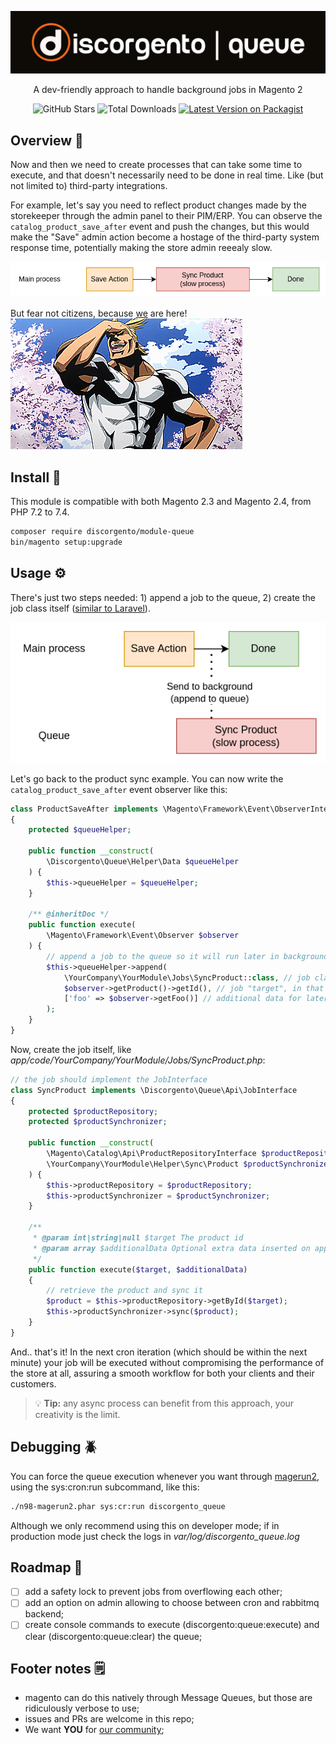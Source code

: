 ![Discorgento Queue](docs/header.png)

<p align="center">A dev-friendly approach to handle background jobs in Magento 2</p>

<p align="center">
<img alt="GitHub Stars" src="https://img.shields.io/github/stars/discorgento/module-queue?style=social" aria-hidden="true"/>
<img alt="Total Downloads" src="https://img.shields.io/packagist/dt/discorgento/module-queue" aria-hidden="true"/>
<a href="https://packagist.org/packages/discorgento/module-queue">
<img src="https://img.shields.io/packagist/v/discorgento/module-queue" alt="Latest Version on Packagist">
</a>
</p>

## Overview 💭
Now and then we need to create processes that can take some time to execute, and that doesn't necessarily need to be done in real time. Like (but not limited to) third-party integrations.

For example, let's say you need to reflect product changes made by the storekeeper through the admin panel to their PIM/ERP. You can observe the `catalog_product_save_after` event and push the changes, but this would make the "Save" admin action become a hostage of the third-party system response time, potentially making the store admin reeealy slow.

![Linear Workflow](docs/linear-workflow.png)

But fear not citizens, because [we](https://discord.io/Discorgento) are here!  
![All Might laughting](docs/we-are-here.gif)

## Install 🔧
This module is compatible with both Magento 2.3 and Magento 2.4, from PHP 7.2 to 7.4.
```sh
composer require discorgento/module-queue
bin/magento setup:upgrade
```

## Usage ⚙️
There's just two steps needed: 1) append a job to the queue, 2) create the job class itself ([similar to Laravel](https://laravel.com/docs/9.x/queues#class-structure)).

![Async Workflow](docs/async-workflow.png)

Let's go back to the product sync example. You can now write the `catalog_product_save_after` event observer like this:

```php
class ProductSaveAfter implements \Magento\Framework\Event\ObserverInterface
{
    protected $queueHelper;

    public function __construct(
        \Discorgento\Queue\Helper\Data $queueHelper
    ) {
        $this->queueHelper = $queueHelper;
    }

    /** @inheritDoc */
    public function execute(
        \Magento\Framework\Event\Observer $observer
    ) {
        // append a job to the queue so it will run later in background
        $this->queueHelper->append(
            \YourCompany\YourModule\Jobs\SyncProduct::class, // job class, we'll create it below
            $observer->getProduct()->getId(), // job "target", in that case the product id
            ['foo' => $observer->getFoo()] // additional data for later usage (optional)
        );
    }
}
```

Now, create the job itself, like _app/code/YourCompany/YourModule/Jobs/SyncProduct.php_:

```php
// the job should implement the JobInterface
class SyncProduct implements \Discorgento\Queue\Api\JobInterface
{
    protected $productRepository;
    protected $productSynchronizer;

    public function __construct(
        \Magento\Catalog\Api\ProductRepositoryInterface $productRepository,
        \YourCompany\YourModule\Helper\Sync\Product $productSynchronizer
    ) {
        $this->productRepository = $productRepository;
        $this->productSynchronizer = $productSynchronizer;
    }

    /**
     * @param int|string|null $target The product id
     * @param array $additionalData Optional extra data inserted on append
     */
    public function execute($target, $additionalData)
    {
        // retrieve the product and sync it
        $product = $this->productRepository->getById($target);
        $this->productSynchronizer->sync($product);
    }
}
```

And.. that's it! In the next cron iteration (which should be within the next minute) your job will be executed without compromising the performance of the store at all, assuring a smooth workflow for both your clients and their customers.

> 💡 **Tip:** any async process can benefit from this approach, your creativity is the limit.

## Debugging 🪲
You can force the queue execution whenever you want through [magerun2](https://github.com/netz98/n98-magerun2), using the sys:cron:run subcommand, like this:  
```sh
./n98-magerun2.phar sys:cr:run discorgento_queue
```

Although we only recommend using this on developer mode; if in production mode just check the logs in *var/log/discorgento_queue.log*

## Roadmap 🧭
 - [ ] add a safety lock to prevent jobs from overflowing each other;
 - [ ] add an option on admin allowing to choose between cron and rabbitmq backend;
 - [ ] create console commands to execute (discorgento:queue:execute) and clear (discorgento:queue:clear) the queue;

## Footer notes 🗒
 - magento can do this natively through Message Queues, but those are ridiculously verbose to use;
 - issues and PRs are welcome in this repo;
 - We want **YOU** for [our community](https://discord.io/Discorgento);
